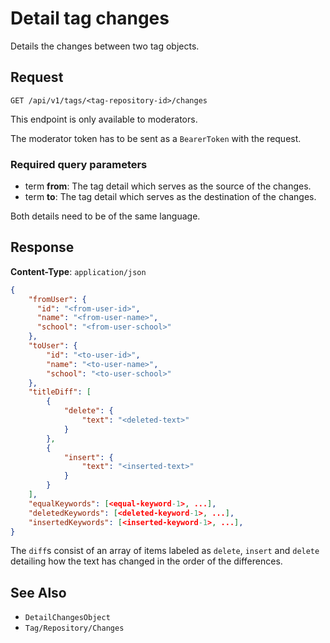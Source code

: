 # Detail tag changes

Details the changes between two tag objects.

## Request

    GET /api/v1/tags/<tag-repository-id>/changes

This endpoint is only available to moderators.

The moderator token has to be sent as a `BearerToken` with the request.

### Required query parameters

- term **from**: The tag detail which serves as the source of the changes.
- term **to**: The tag detail which serves as the destination of the changes.

Both details need to be of the same language.

## Response

**Content-Type**: `application/json`

```json
{
    "fromUser": {
      "id": "<from-user-id>",
      "name": "<from-user-name>",
      "school": "<from-user-school>"
    },
    "toUser": {
        "id": "<to-user-id>",
        "name": "<to-user-name>",
        "school": "<to-user-school>"
    },
    "titleDiff": [
        {
            "delete": {
                "text": "<deleted-text>"
            }
        },
        {
            "insert": {
                "text": "<inserted-text>"
            }
        }
    ],
    "equalKeywords": [<equal-keyword-1>, ...],
    "deletedKeywords": [<deleted-keyword-1>, ...],
    "insertedKeywords": [<inserted-keyword-1>, ...],
}
```

The `diff`s consist of an array of items labeled as `delete`, `insert` and `delete` detailing how the text has changed in the order of the differences. 

## See Also

* ``DetailChangesObject``
* ``Tag/Repository/Changes``
